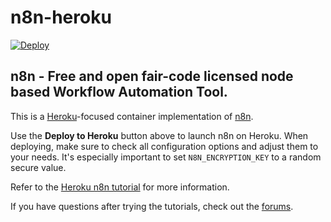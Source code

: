 # n8n-heroku

[![Deploy](https://www.herokucdn.com/deploy/button.svg)](https://heroku.com/deploy?template=https://github.com/lgrgdg/n8n-heroku/tree/main)

## n8n - Free and open fair-code licensed node based Workflow Automation Tool.

This is a [Heroku](https://heroku.com/)-focused container implementation of [n8n](https://n8n.io/).

Use the **Deploy to Heroku** button above to launch n8n on Heroku. When deploying, make sure to check all configuration options and adjust them to your needs. It's especially important to set `N8N_ENCRYPTION_KEY` to a random secure value. 

Refer to the [Heroku n8n tutorial](https://docs.n8n.io/hosting/server-setups/heroku/) for more information.

If you have questions after trying the tutorials, check out the [forums](https://community.n8n.io/).
